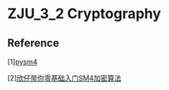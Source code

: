 # ZJU_3_2 Cryptography

## Reference 
[1][pysm4](https://github.com/yang3yen/pysm4)

[2][欣仔带你零基础入门SM4加密算法](https://neuqzxy.github.io/2017/06/15/%E6%AC%A3%E4%BB%94%E5%B8%A6%E4%BD%A0%E9%9B%B6%E5%9F%BA%E7%A1%80%E5%85%A5%E9%97%A8SM4%E5%8A%A0%E5%AF%86%E7%AE%97%E6%B3%95/)